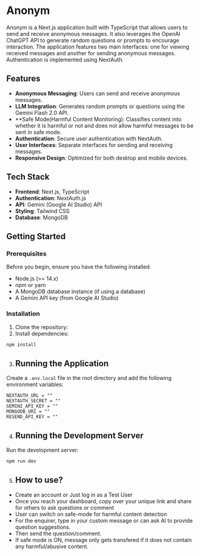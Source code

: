 # Anonym

Anonym is a Next.js application built with TypeScript that allows users to send and receive anonymous messages. It also leverages the OpenAI ChatGPT API to generate random questions or prompts to encourage interaction. The application features two main interfaces: one for viewing received messages and another for sending anonymous messages. Authentication is implemented using NextAuth.

## Features

- **Anonymous Messaging**: Users can send and receive anonymous messages.
- **LLM Integration**: Generates random prompts or questions using the Gemini Flash 2.0 API.
- **Safe Mode(Harmful Content Monitoring): Classifies content into whether it is harmful or not and does not allow harmful messages to be sent in safe mode.
- **Authentication**: Secure user authentication with NextAuth.
- **User Interfaces**: Separate interfaces for sending and receiving messages.
- **Responsive Design**: Optimized for both desktop and mobile devices.

## Tech Stack

- **Frontend**: Next.js, TypeScript
- **Authentication**: NextAuth.js
- **API**: Gemini (Google AI Studio) API
- **Styling**: Tailwind CSS
- **Database**: MongoDB

## Getting Started

### Prerequisites

Before you begin, ensure you have the following installed:

- Node.js (>= 14.x)
- npm or yarn
- A MongoDB database instance (if using a database)
- A Gemini API key (from Google AI Studio)

### Installation

1. Clone the repository:
2. Install dependencies:

```bash
npm install
```
3. ## Running the Application

Create a `.env.local` file in the root directory and add the following environment variables:

```env
NEXTAUTH_URL = ""
NEXTAUTH_SECRET = ""
GEMINI_API_KEY = ""
MONGODB_URI = ""
RESEND_API_KEY = ""
```

4. ## Running the Development Server

Run the development server:

```bash
npm run dev
  ```
5. ## How to use?

<ul>
  <li>Create an account or Just log in as a Test User</li>
  <li>Once you reach your dashboard, copy over your unique link and share for others to ask questions or comment</li>
  <li>User can switch on safe-mode for harmful content detection</li>
  <li>For the enquirer, type in your custom message or can ask AI to provide question suggestions.</li>
  <li>Then send the question/comment.</li>
  <li>If safe mode is ON, message only gets transfered if it does not contain any harmful/abusive content.</li>
</ul>

